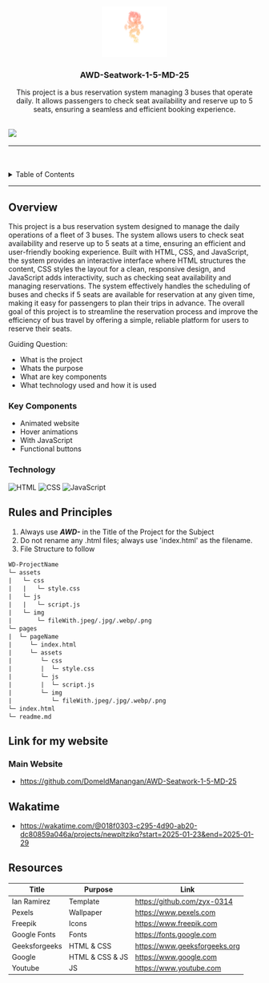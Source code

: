 <a name="readme-top"/>

<br/>

<br />
<div align="center">
  <a href="https://github.com/DomeldManangan/">
  <!-- TODO: If you want to add logo or banner you can add it here -->
    <img src="./assets/img/LegenX Logo.png" alt="Nyebe" width="130" height="100">
  </a>
<!-- TODO: Change Title to the name of the title of your Project -->
  <h3 align="center">AWD-Seatwork-1-5-MD-25</h3>
</div>
<!-- TODO: Make a short description -->
<div align="center">
  This project is a bus reservation system managing 3 buses that operate daily. It allows passengers to check seat availability and reserve up to 5 seats, ensuring a seamless and efficient booking experience.
</div>

<br />

<!-- TODO: Change the zyx-0314 into your github username  -->
<!-- TODO: Change the WD-Template-Project into the same name of your folder -->
![](https://visit-counter.vercel.app/counter.png?page=DomeldManangan/AWD-Seatwork-1-5-MD-25)

---

<br />
<br />

<!-- TODO: If you want to add more layers for your readme -->
<details>
  <summary>Table of Contents</summary>
  <ol>
    <li>
      <a href="#overview">Overview</a>
      <ol>
        <li>
          <a href="#key-components">Key Components</a>
        </li>
        <li>
          <a href="#technology">Technology</a>
        </li>
      </ol>
    </li>
    <li>
      <a href="#rules-and-principles">Rules and Principles</a>
    </li>
    <li>
      <a href="#resources">Resources</a>
    </li>
  </ol>
</details>

---

## Overview

<!-- TODO: To be changed -->
This project is a bus reservation system designed to manage the daily operations of a fleet of 3 buses. The system allows users to check seat availability and reserve up to 5 seats at a time, ensuring an efficient and user-friendly booking experience. Built with HTML, CSS, and JavaScript, the system provides an interactive interface where HTML structures the content, CSS styles the layout for a clean, responsive design, and JavaScript adds interactivity, such as checking seat availability and managing reservations. The system effectively handles the scheduling of buses and checks if 5 seats are available for reservation at any given time, making it easy for passengers to plan their trips in advance. The overall goal of this project is to streamline the reservation process and improve the efficiency of bus travel by offering a simple, reliable platform for users to reserve their seats.

Guiding Question:
- What is the project
- Whats the purpose
- What are key components
- What technology used and how it is used

### Key Components
<!-- TODO: List of Key Components -->
- Animated website
- Hover animations
- With JavaScript
- Functional buttons

### Technology
<!-- TODO: List of Technology Used -->
![HTML](https://img.shields.io/badge/HTML-E34F26?style=for-the-badge&logo=html5&logoColor=white)
![CSS](https://img.shields.io/badge/CSS-1572B6?style=for-the-badge&logo=css3&logoColor=white)
![JavaScript](https://img.shields.io/badge/JavaScript-F7DF1E?style=for-the-badge&logo=javascript&logoColor=white)

## Rules and Principles
1. Always use ***AWD-*** in the Title of the Project for the Subject
2. Do not rename any .html files; always use 'index.html' as the filename.
3. File Structure to follow

```
WD-ProjectName
└─ assets
|   └─ css
|   |   └─ style.css
|   └─ js
|   |   └─ script.js
|   └─ img
|       └─ fileWith.jpeg/.jpg/.webp/.png
└─ pages
|  └─ pageName
|     └─ index.html
|     └─ assets
|        └─ css
|        |  └─ style.css
|        └─ js
|        |  └─ script.js
|        └─ img
|           └─ fileWith.jpeg/.jpg/.webp/.png
└─ index.html
└─ readme.md
```

## Link for my website

### Main Website

- https://github.com/DomeldManangan/AWD-Seatwork-1-5-MD-25

## Wakatime

- https://wakatime.com/@018f0303-c295-4d90-ab20-dc80859a046a/projects/newpltzikq?start=2025-01-23&end=2025-01-29

## Resources

<!-- TODO: Add References -->
| Title | Purpose | Link |
|-|-|-|
| Ian Ramirez | Template | https://github.com/zyx-0314 |
| Pexels | Wallpaper | https://www.pexels.com |
| Freepik | Icons | https://www.freepik.com |
| Google Fonts | Fonts | https://fonts.google.com |
| Geeksforgeeks | HTML & CSS | https://www.geeksforgeeks.org |
| Google | HTML & CSS & JS | https://www.google.com |
| Youtube | JS | https://www.youtube.com |